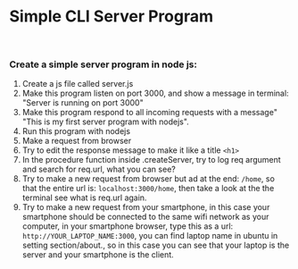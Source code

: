
# Simple CLI Server Program
​
### Create a simple server program in node js:
1. Create a js file called server.js
2. Make this program listen on port 3000, and show a message in terminal: "Server is running on port 3000"
3. Make this program respond to all incoming requests with a message" "This is my first server program with nodejs".
4. Run this program with nodejs
5. Make a request from browser
6. Try to edit the response message to make it like a title ```<h1>```
7. In the procedure function inside .createServer, try to log req argument and search for req.url, what you can see?
8. Try to make a new request from browser but ad at the end: ```/home```, so that the entire url is: ```localhost:3000/home```, then take a look at the the terminal see what is req.url again.
9. Try to make a new request from your smartphone, in this case your smartphone should be connected to the same wifi network as your computer, in your smartphone browser, type this as a url: ```http://YOUR_LAPTOP_NAME:3000```, you can find laptop name in ubuntu in setting section/about., so in this case you can see that your laptop is the server and your smartphone is the client.